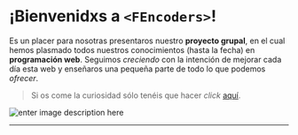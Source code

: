 # ¡Bienvenidxs a `<FEncoders>`!

Es un placer para nosotras presentaros nuestro **proyecto grupal**, en el cual hemos plasmado todos nuestros conocimientos (hasta la fecha) en **programación web**. Seguimos _creciendo_ con la intención de mejorar cada día esta web y enseñaros una pequeña parte de todo lo que podemos _ofrecer_.

> Si os come la curiosidad sólo tenéis que hacer _click_ [aquí](http://beta.adalab.es/project-promo-p-module-1-team-3/).

![enter image description here]()

---
